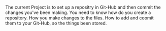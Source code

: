 The current Project is to set up a repositry in Git-Hub and then commit the changes you've been making. You need to know how do you create a repository. How you make changes to the files. How to add and coomit them to your Git-Hub, so the things been stored.